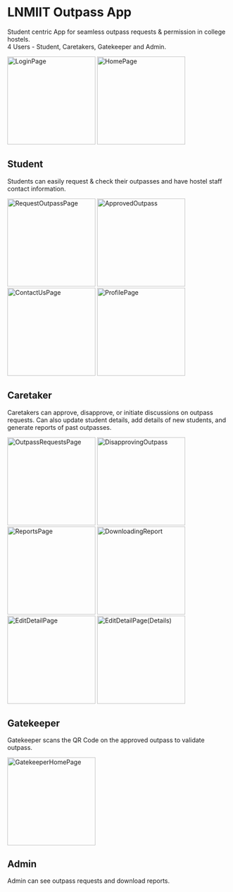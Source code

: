 # LNMIIT Outpass App

Student centric App for seamless outpass requests & permission in college hostels.\
4 Users - Student, Caretakers, Gatekeeper and Admin.

<img src = "https://github.com/aujjwal300/LNMIIT-Outpass-Documentation/assets/77393707/adb41a79-bbbd-4748-b37f-4199b762868a" alt="LoginPage" width="200">
<img src = "https://github.com/aujjwal300/LNMIIT-Outpass-Documentation/assets/77393707/c60616e0-69f4-4380-bdef-8a058ab6ffc9" alt="HomePage" width="200">


## Student
Students can easily request & check their outpasses and have hostel staff contact information.

<img src = "https://github.com/aujjwal300/LNMIIT-Outpass-Documentation/assets/77393707/1c099df0-3f9a-4a85-bf10-e69d94352e60" alt="RequestOutpassPage" width="200">
<img src = https://github.com/aujjwal300/LNMIIT-Outpass-Documentation/assets/77393707/d5508387-33cc-46cf-8a81-8b6f555cf088" alt="ApprovedOutpass" width="200">
<img src = "https://github.com/aujjwal300/LNMIIT-Outpass-Documentation/assets/77393707/e3bd6405-4228-4515-bf6c-035d4cd419ef" alt="ContactUsPage" width="200">
<img src = "https://github.com/aujjwal300/LNMIIT-Outpass-Documentation/assets/77393707/b09fac78-0a06-4f77-9027-c91b7ff1565f" alt="ProfilePage" width="200">



## Caretaker
Caretakers can approve, disapprove, or initiate discussions on outpass requests. Can also update student details, add details of new students, and generate reports of past outpasses.

<img src = "https://github.com/aujjwal300/LNMIIT-Outpass-Documentation/assets/77393707/1d16fa3b-c256-4d8d-849f-382bd52db2d6" alt="OutpassRequestsPage" width="200">
<img src = "https://github.com/aujjwal300/LNMIIT-Outpass-Documentation/assets/77393707/2c08905f-3c26-4274-bd7b-4b09938c9a87" alt="DisapprovingOutpass" width="200">
<img src = "https://github.com/aujjwal300/LNMIIT-Outpass-Documentation/assets/77393707/1ff8562b-af2c-41a7-af09-e72741221ea7" alt="ReportsPage" width="200">
<img src = "https://github.com/aujjwal300/LNMIIT-Outpass-Documentation/assets/77393707/0e2de140-48f0-47f1-a00f-42d324a8f82f" alt="DownloadingReport" width="200">
<img src = "https://github.com/aujjwal300/LNMIIT-Outpass-Documentation/assets/77393707/19e55b22-bd68-4c46-8698-76b14666f745" alt="EditDetailPage" width="200">
<img src = "https://github.com/aujjwal300/LNMIIT-Outpass-Documentation/assets/77393707/80d3a2ef-4d7a-4af8-957a-a511015fc331" alt="EditDetailPage(Details)" width="200">


## Gatekeeper
Gatekeeper scans the QR Code on the approved outpass to validate outpass.

<img src = "https://github.com/aujjwal300/LNMIIT-Outpass-Documentation/assets/77393707/48e975c6-a7ab-497a-886d-8c8da54e2cb6" alt="GatekeeperHomePage" width="200">

## Admin 
Admin can see outpass requests and download reports.
